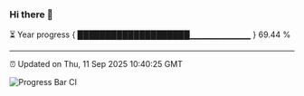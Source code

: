 ### Hi there 👋

⏳ Year progress { ████████████████████▁▁▁▁▁▁▁▁▁▁ } 69.44 %

---

⏰ Updated on Thu, 11 Sep 2025 10:40:25 GMT

![Progress Bar CI](https://github.com/IshwaranRudhara/GIT-ACTION/workflows/Progress%20Bar%20CI/badge.svg)
